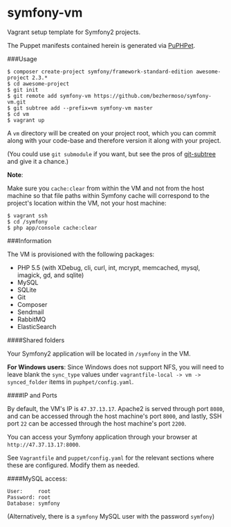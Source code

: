 symfony-vm
==========

Vagrant setup template for Symfony2 projects.

The Puppet manifests contained herein is generated via [PuPHPet](https://puphpet.com).

###Usage

```
$ composer create-project symfony/framework-standard-edition awesome-project 2.3.*
$ cd awesome-project
$ git init
$ git remote add symfony-vm https://github.com/bezhermoso/symfony-vm.git
$ git subtree add --prefix=vm symfony-vm master
$ cd vm
$ vagrant up
```

A `vm` directory will be created on your project root, which you can commit along with your code-base and therefore version it along with your project.

(You could use `git submodule` if you want, but see the pros of [git-subtree](http://git-scm.com/book/en/Git-Tools-Subtree-Merging) and give it a chance.)

__Note__:

Make sure you `cache:clear` from within the VM and not from the host machine so that file paths within Symfony cache will correspond to the project's location within the VM, not your host machine:

```
$ vagrant ssh
$ cd /symfony
$ php app/console cache:clear
```

###Information

The VM is provisioned with the following packages:

* PHP 5.5 (with XDebug, cli, curl, int, mcrypt, memcached, mysql, imagick, gd, and sqlite)
* MySQL
* SQLite
* Git
* Composer
* Sendmail
* RabbitMQ
* ElasticSearch

####Shared folders

Your Symfony2 application will be located in `/symfony` in the VM.

__For Windows users__: Since Windows does not support NFS, you will need to leave blank the `sync_type` values under `vagrantfile-local -> vm -> synced_folder` items in `puphpet/config.yaml`.

####IP and Ports

By default, the VM's IP is `47.37.13.17`. Apache2 is served through port `8080`, and can be accessed through the host machine's port `8000`, and lastly, SSH port `22` can be accessed through the host machine's port `2200`. 

You can access your Symfony application through your browser at `http://47.37.13.17:8000`.

See `Vagrantfile` and `puppet/config.yaml` for the relevant sections where these are configured. Modify them as needed.

####MySQL access:

```
User:     root
Password: root
Database: symfony
```

(Alternatively, there is a `symfony` MySQL user with the password `symfony`)


